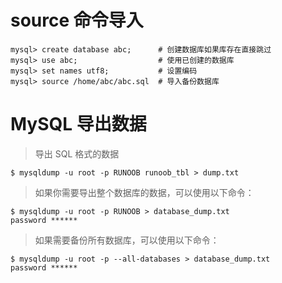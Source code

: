 # source 命令导入 #

	mysql> create database abc;      # 创建数据库如果库存在直接跳过
	mysql> use abc;                  # 使用已创建的数据库 
	mysql> set names utf8;           # 设置编码
	mysql> source /home/abc/abc.sql  # 导入备份数据库

# MySQL 导出数据 #
	
> 导出 SQL 格式的数据

	$ mysqldump -u root -p RUNOOB runoob_tbl > dump.txt

> 如果你需要导出整个数据库的数据，可以使用以下命令：

	$ mysqldump -u root -p RUNOOB > database_dump.txt
	password ******

> 如果需要备份所有数据库，可以使用以下命令：
	
	$ mysqldump -u root -p --all-databases > database_dump.txt
	password ******